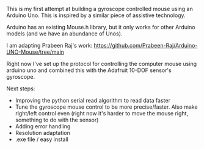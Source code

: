 This is my first attempt at building a gyroscope controlled mouse using an Arduino Uno. 
This is inspired by a similar piece of assistive technology. 

Arduino has an existing Mouse.h library, but it only works for other Arduino models (and we have an abundance of Unos). 

I am adapting Prabeen Raj's work:
https://github.com/Prabeen-Raj/Arduino-UNO-Mouse/tree/main 

Right now I've set up the protocol for controlling the computer mouse using arduino uno and combined this with the Adafruit 10-DOF sensor's gyroscope. 

Next steps:
- Improving the python serial read algorithm to read data faster
- Tune the gyroscope mouse control to be more precise/faster. Also make right/left control even (right now it's harder to move the mouse right, something to do with the sensor)
- Adding error handling
- Resolution adaptation
- .exe file / easy install
